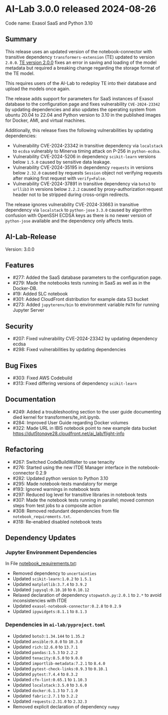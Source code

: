 # AI-Lab 3.0.0 released 2024-08-26

Code name: Exasol SaaS and Python 3.10

## Summary

This release uses an updated version of the notebook-connector with transitive dependency `transformers-extension` (TE) updated to version `2.0.0`.  [TE version 2.0.0](https://github.com/exasol/transformers-extension/releases/2.0.0) fixes an error in saving and loading of the model metadata but required a breaking change regarding the storage format of the TE model.

This requires users of the AI-Lab to redeploy TE into their database and upload the models once again.

The release adds support for parameters for SaaS instances of Exasol database to the configuration page and fixes vulnerability `CVE-2024-23342` by updating dependencies and also updates the operating system from ubuntu 20.04 to 22.04 and Python version to 3.10 in the published images for Docker, AMI, and virtual machines.

Additionally, this release fixes the following vulnerabilities by updating dependencies:
* Vulnerability CVE-2024-23342 in transitive dependency via `localstack` to `ecdsa` vulnerably to Minerva timing attack on P-256 in `python-ecdsa`.
* Vulnerability CVE-2024-5206 in dependency `scikit-learn` versions below `1.5.0` caused by sensitive data leakage.
* Vulnerability CVE-2024-35195 in dependency `requests` in versions below `2.32.0` caused by requests `Session` object not verifying requests after making first request with `verify=False`.
* Vulnerability CVE-2024-37891 in transitive dependency via `boto3` to `urllib3` in versions below `2.2.2` caused by proxy-authorization request header not to be stripped during cross-origin redirects.

The release ignores vulnerability CVE-2024-33663 in transitive dependency via `localstack` to `python-jose` `3.3.0` caused by algorithm confusion with OpenSSH ECDSA keys as there is no newer version of `python-jose` available and the dependency only affects tests.

## AI-Lab-Release

Version: 3.0.0

## Features

* #277: Added the SaaS database parameters to the configuration page.
* #279: Made the notebooks tests running in SaaS as well as in the Docker-DB.
* #19: Added SLC notebook
* #301: Added CloudFront distribution for example data S3 bucket
* #273: Added `jupyterenv/bin` to environment variable `PATH` for running Jupyter Server

## Security

* #207: Fixed vulnerability CVE-2024-23342 by updating dependency ecdsa
* #298: Fixed vulnerabilities by updating dependencies

## Bug Fixes

* #303: Fixed AWS Codebuild
* #313: Fixed differing versions of dependency `scikit-learn`

## Documentation

* #249: Added a troubleshooting section to the user guide documenting died kernel for transformers/te_init.ipynb.
* #284: Improved User Guide regarding Docker volumes
* #322: Made URL in IBIS notebook point to new example data bucket https://dut5tonqye28.cloudfront.net/ai_lab/flight-info

## Refactoring

* #267: Switched CodeBuildWaiter to use tenacity
* #276: Started using the new ITDE Manager interface in the notebook-connector 0.2.9
* #282: Updated python version to Python 3.10
* #295: Made notebook-tests mandatory for merge
* #193: Ignored warnings in notebook tests
* #297: Reduced log level for transitive libraries in notebook tests
* #307: Made the notebook tests running in parallel; moved common steps from test jobs to a composite action
* #308: Removed redundant dependencies from file `notebook_requirements.txt`.
* #318: Re-enabled disabled notebook tests

## Dependency Updates

### Jupyter Environment Dependencies

In File [notebook_requirements.txt](https://github.com/exasol/ai-lab/blob/main/exasol/ds/sandbox/runtime/ansible/roles/jupyter/files/notebook_requirements.txt):
* Removed dependency to `uncertainties`
* Updated `scikit-learn:1.0.2` to `1.5.1`
* Updated `matplotlib:3.7.4` to `3.9.2`
* Updated `jupysql:0.10.10` to `0.10.12`
* Relaxed declaration of dependency `stopwatch.py:2.0.1` to `2.*` to avoid inconsistencies with ITDE
* Updated `exasol-notebook-connector:0.2.8` to `0.2.9`
* Updated `ipywidgets:8.1.1` to `8.1.3`

### Dependencies in `ai-lab/pyproject.toml`

* Updated `boto3:1.34.144` to `1.35.2`
* Updated `ansible:9.8.0` to `10.3.0`
* Updated `rich:12.6.0` to `13.7.1`
* Updated `pandas:1.5.3` to `2.2.2`
* Updated `tenacity:8.5.0` to `9.0.0`
* Updated `importlib-metadata:7.2.1` to `8.4.0`
* Updated `pytest-check-links:0.9.3` to `0.10.1`
* Updated `pytest:7.4.4` to `8.3.2`
* Updated `cfn-lint:0.65.1` to `1.10.3`
* Updated `localstack:3.5.0` to `3.6.0`
* Updated `docker:6.1.3` to `7.1.0`
* Updated `fabric:2.7.1` to `3.2.2`
* Updated `requests:2.31.0` to `2.32.3`
* Removed explicit declaration of dependency `numpy`
